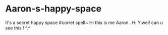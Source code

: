 # Aaron-s-happy-space
It's a secret happy space #corret spell~
Hi this is me Aaron .
Hi Yiwei! can u see this ! ^.^
